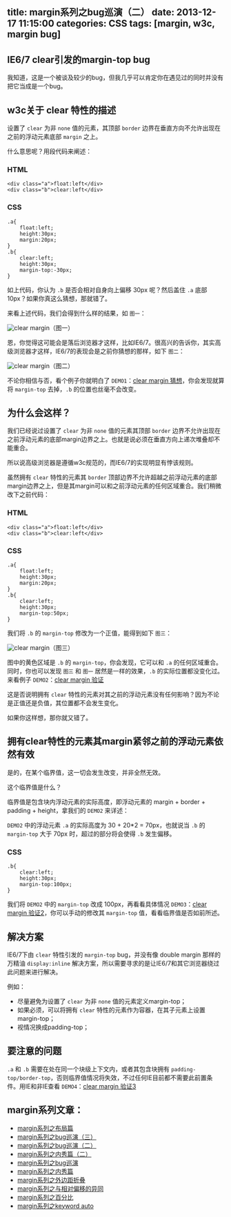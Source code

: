 title: margin系列之bug巡演（二）
date: 2013-12-17 11:15:00
categories: CSS
tags: [margin, w3c, margin bug]
---

## IE6/7 clear引发的margin-top bug

我知道，这是一个被谈及较少的bug，但我几乎可以肯定你在遇见过的同时并没有把它当成是一个bug。

## w3c关于 clear 特性的描述

设置了 `clear` 为非 `none` 值的元素，其顶部 `border` 边界在垂直方向不允许出现在之前的浮动元素底部 `margin` 之上。

<!--more-->

什么意思呢？用段代码来阐述：

### HTML

    <div class="a">float:left</div>
    <div class="b">clear:left</div>

### CSS

    .a{
        float:left;
        height:30px;
        margin:20px;
    }
    .b{
        clear:left;
        height:30px;
        margin-top:-30px;
    }

如上代码，你认为 `.b` 是否会相对自身向上偏移 30px 呢？然后盖住 `.a` 底部 10px？如果你真这么猜想，那就错了。

来看上述代码，我们会得到什么样的结果，如 `图一`：

![clear margin](http://demo.doyoe.com/css/margin/images/clear-margin.png)（图一）

恩，你觉得这可能会是落后浏览器才这样，比如IE6/7。很高兴的告诉你，其实高级浏览器才这样，IE6/7的表现会是之前你猜想的那样，如下 `图二`：

![clear margin](http://demo.doyoe.com/css/margin/images/clear-margin-on-ie67.png)（图二）

不论你相信与否，看个例子你就明白了 `DEMO1`：[clear margin 猜想](http://demo.doyoe.com/css/margin/bug/clear-margin.html)，你会发现就算将 `margin-top` 去掉，`.b` 的位置也丝毫不会改变。

## 为什么会这样？

我们已经说过设置了 `clear` 为非 `none` 值的元素其顶部 `border` 边界不允许出现在之前浮动元素的底部margin边界之上。也就是说必须在垂直方向上递次堆叠却不能重合。

所以说高级浏览器是遵循w3c规范的，而IE6/7的实现明显有悖该规则。

虽然拥有 `clear` 特性的元素其 `border` 顶部边界不允许超越之前浮动元素的底部margin边界之上，但是其margin可以和之前浮动元素的任何区域重合。我们稍微改下之前代码：

### HTML

    <div class="a">float:left</div>
    <div class="b">clear:left</div>

### CSS

    .a{
        float:left;
        height:30px;
        margin:20px;
    }
    .b{
        clear:left;
        height:30px;
        margin-top:50px;
    }

我们将 `.b` 的 `margin-top` 修改为一个正值，能得到如下 `图三`：

![clear margin](http://demo.doyoe.com/css/margin/images/clear-margin-2.png)（图三）

图中的黄色区域是 `.b` 的 `margin-top`，你会发现，它可以和 `.a` 的任何区域重合。同时，你也可以发现 `图三` 和 `图一` 居然是一样的效果，`.b` 的实际位置都没变化过。来看例子 `DEMO2`：[clear margin 验证](http://demo.doyoe.com/css/margin/bug/clear-margin-2.html)

这是否说明拥有 `clear` 特性的元素对其之前的浮动元素没有任何影响？因为不论是正值还是负值，其位置都不会发生变化。

如果你这样想，那你就又错了。

## 拥有clear特性的元素其margin紧邻之前的浮动元素依然有效

是的，在某个临界值，这一切会发生改变，并非全然无效。

这个临界值是什么？

临界值是包含块内浮动元素的实际高度，即浮动元素的 margin + border + padding + height，拿我们的 `DEMO2` 来详述：

`DEMO2` 中的浮动元素 `.a` 的实际高度为 30 + 20*2 = 70px，也就说当 `.b` 的 `margin-top` 大于 70px 时，超过的部分将会使得 `.b` 发生偏移。

### CSS

    .b{
        clear:left;
        height:30px;
        margin-top:100px;
    }

我们将 `DEMO2` 中的 `margin-top` 改成 100px，再看看具体情况 `DEMO3`：[clear margin 验证2](http://demo.doyoe.com/css/margin/bug/clear-margin-3.html)，你可以手动的修改其 `margin-top` 值，看看临界值是否如前所述。

## 解决方案

IE6/7下由 `clear` 特性引发的 `margin-top` bug，并没有像 double margin 那样的万精油 `display:inline` 解决方案，所以需要寻求的是让IE6/7和其它浏览器绕过此问题来进行解决。

例如：

* 尽量避免为设置了 `clear` 为非 `none` 值的元素定义margin-top；
* 如果必须，可以将拥有 `clear` 特性的元素作为容器，在其子元素上设置margin-top；
* 视情况换成padding-top；

## 要注意的问题

`.a` 和 `.b` 需要在处在同一个块级上下文内，或者其包含块拥有 `padding-top/border-top`，否则临界值情况将失效，不过任何IE目前都不需要此前置条件。用IE和非IE查看 `DEMO4`：[clear margin 验证3](http://demo.doyoe.com/css/margin/bug/clear-margin-4.html)


## margin系列文章：

* [margin系列之布局篇](http://blog.doyoe.com/~posts/css/2013-12-31-margin%E7%B3%BB%E5%88%97%E4%B9%8B%E5%B8%83%E5%B1%80%E7%AF%87.md)
* [margin系列之bug巡演（三）](http://blog.doyoe.com/~posts/css/2013-12-20-margin%E7%B3%BB%E5%88%97%E4%B9%8Bbug%E5%B7%A1%E6%BC%94%EF%BC%88%E4%B8%89%EF%BC%89.md)
* [margin系列之bug巡演（二）](http://blog.doyoe.com/~posts/css/2013-12-17-margin%E7%B3%BB%E5%88%97%E4%B9%8Bbug%E5%B7%A1%E6%BC%94%EF%BC%88%E4%BA%8C%EF%BC%89.md)
* [margin系列之内秀篇（二）](http://blog.doyoe.com/~posts/css/2013-12-14-margin%E7%B3%BB%E5%88%97%E4%B9%8B%E5%86%85%E7%A7%80%E7%AF%87%EF%BC%88%E4%BA%8C%EF%BC%89.md)
* [margin系列之bug巡演](http://blog.doyoe.com/~posts/css/2013-12-10-margin%E7%B3%BB%E5%88%97%E4%B9%8Bbug%E5%B7%A1%E6%BC%94.md)
* [margin系列之内秀篇](http://blog.doyoe.com/~posts/css/2013-12-06-margin%E7%B3%BB%E5%88%97%E4%B9%8B%E5%86%85%E7%A7%80%E7%AF%87.md)
* [margin系列之外边距折叠](http://blog.doyoe.com/~posts/css/2013-12-04-margin%E7%B3%BB%E5%88%97%E4%B9%8B%E5%A4%96%E8%BE%B9%E8%B7%9D%E6%8A%98%E5%8F%A0.md)
* [margin系列之与相对偏移的异同](http://blog.doyoe.com/~posts/css/2013-12-02-margin%E7%B3%BB%E5%88%97%E4%B9%8B%E4%B8%8E%E7%9B%B8%E5%AF%B9%E5%81%8F%E7%A7%BB%E7%9A%84%E5%BC%82%E5%90%8C.md)
* [margin系列之百分比](http://blog.doyoe.com/~posts/css/2013-11-30-margin%E7%B3%BB%E5%88%97%E4%B9%8B%E7%99%BE%E5%88%86%E6%AF%94.md)
* [margin系列之keyword auto](http://blog.doyoe.com/~posts/css/2013-11-29-margin%E7%B3%BB%E5%88%97%E4%B9%8Bkeyword%20auto.md)
